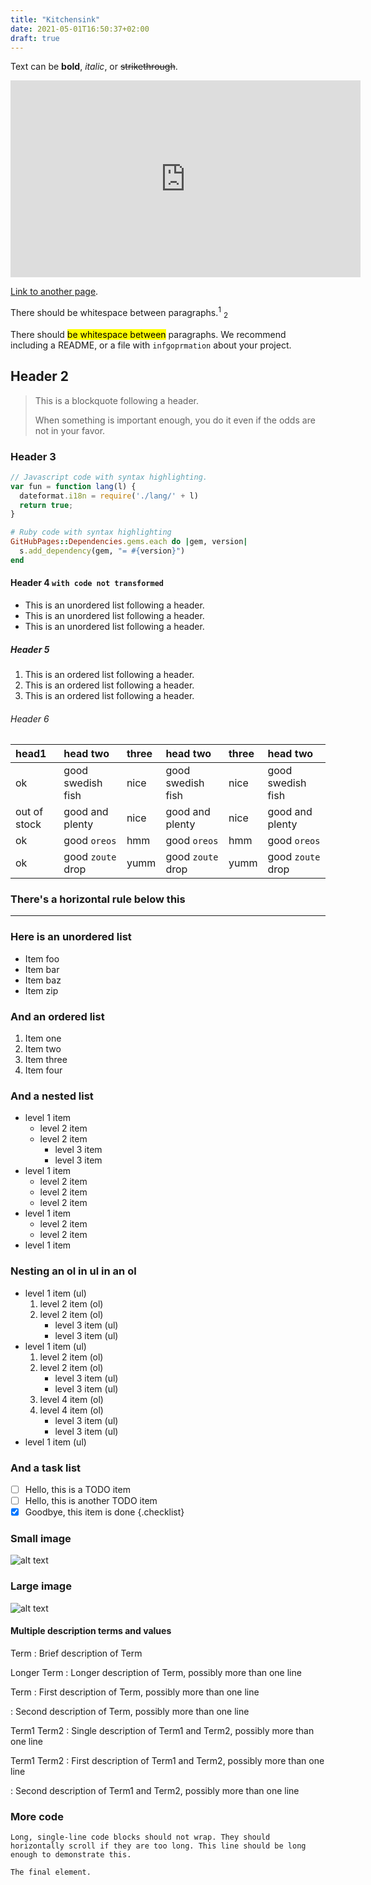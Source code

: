 ```yaml
---
title: "Kitchensink"
date: 2021-05-01T16:50:37+02:00
draft: true
---
```


Text can be **bold**, *italic*, or ~~strikethrough~~.

<iframe width="560" height="315" src="https://www.youtube-nocookie.com/embed/KICla9k7h28" title="YouTube video player" frameborder="0" allow="accelerometer; autoplay; clipboard-write; encrypted-media; gyroscope; picture-in-picture" allowfullscreen></iframe>


[Link to another page](https://hellodevops.blog).

There should be whitespace between paragraphs.<sup>1</sup> <sub>2</sub>

There should <mark>be whitespace between</mark> paragraphs. We recommend including a README, or a file with `infgoprmation` about your project.

## Header 2

> This is a blockquote following a header.
>
> When something is important enough, you do it even if the odds are not in your favor.

### Header 3

```js
// Javascript code with syntax highlighting.
var fun = function lang(l) {
  dateformat.i18n = require('./lang/' + l)
  return true;
}
```

```ruby
# Ruby code with syntax highlighting
GitHubPages::Dependencies.gems.each do |gem, version|
  s.add_dependency(gem, "= #{version}")
end
```

#### Header 4 `with code not transformed`

* This is an unordered list following a header.
* This is an unordered list following a header.
* This is an unordered list following a header.

##### Header 5

1. This is an ordered list following a header.
2. This is an ordered list following a header.
3. This is an ordered list following a header.

###### Header 6

| head1        | head two          | three | head two          | three | head two          |
|:-------------|:------------------|:------|:------------------|:------|:------------------|
| ok           | good swedish fish | nice  | good swedish fish | nice  | good swedish fish |
| out of stock | good and plenty   | nice  | good and plenty   | nice  | good and plenty   |
| ok           | good `oreos`      | hmm   | good `oreos`      | hmm   | good `oreos`      |
| ok           | good `zoute` drop | yumm  | good `zoute` drop | yumm  | good `zoute` drop |

### There's a horizontal rule below this

* * *

### Here is an unordered list

* Item foo
* Item bar
* Item baz
* Item zip

### And an ordered list

1. Item one
1. Item two
1. Item three
1. Item four

### And a nested list

* level 1 item
  * level 2 item
  * level 2 item
    * level 3 item
    * level 3 item
* level 1 item
  * level 2 item
  * level 2 item
  * level 2 item
* level 1 item
  * level 2 item
  * level 2 item
* level 1 item

### Nesting an ol in ul in an ol

* level 1 item (ul)
  1. level 2 item (ol)
  1. level 2 item (ol)
      * level 3 item (ul)
      * level 3 item (ul)
* level 1 item (ul)
  1. level 2 item (ol)
  2. level 2 item (ol)
      * level 3 item (ul)
      * level 3 item (ul)
  3. level 4 item (ol)
  4. level 4 item (ol)
      * level 3 item (ul)
      * level 3 item (ul)
* level 1 item (ul)

### And a task list

* [ ] Hello, this is a TODO item
* [ ] Hello, this is another TODO item
* [x] Goodbye, this item is done
{.checklist}

### Small image

![alt text](https://github.githubassets.com/images/icons/emoji/octocat.png)

### Large image

![alt text](https://guides.github.com/activities/hello-world/branching.png)

#### Multiple description terms and values

Term
: Brief description of Term

Longer Term
: Longer description of Term,
  possibly more than one line

Term
: First description of Term,
  possibly more than one line

: Second description of Term,
  possibly more than one line

Term1
Term2
: Single description of Term1 and Term2,
  possibly more than one line

Term1
Term2
: First description of Term1 and Term2,
  possibly more than one line

: Second description of Term1 and Term2,
  possibly more than one line
  
### More code

```plain
Long, single-line code blocks should not wrap. They should horizontally scroll if they are too long. This line should be long enough to demonstrate this.
```

```plain
The final element.
```
